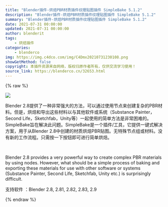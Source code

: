 ```yaml
---
title: "Blender插件-烘焙PBR材质插件纹理贴图插件 SimpleBake 5.1.2"
description: "Blender插件-烘焙PBR材质插件纹理贴图插件 SimpleBake 5.1.2"
summary: "Blender插件-烘焙PBR材质插件纹理贴图插件 SimpleBake 5.1.2"
date: 2021-07-31 00:00:00
updated: 2021-07-31 00:00:00
author: blenderit
tags: 
    - 烘焙插件
categories:
    - blenderco
img: https://img.c4dco.com/img/C4Dmx20210731230108.png
showGetMethod: false
copyright: 本插件资源来自网络，版权归原作者所有，仅供交流学习使用！
source_link: https://blenderco.cn/32653.html
---
```


{% raw %}
<p><img class="aligncenter" src="https://img.c4dco.com/img/C4Dmx20210731230108.png"></p><p>Blender 2.8提供了一种非常强大的方法，可以通过使用节点来创建复杂的PBR材料。但是，烘焙和导出这些材料以与其他软件或系统（Substance Painter，Second Life，Sketchfab，Unity等）一起使用的简单方法是非常困难的。SimpleBake旨在解决此问题。SimpleBake是一个插件/工具，它提供一键式解决方案，用于从Blender 2.8中创建的材质烘焙PBR贴图。无特殊节点组或材料。没有新的工作流程。只需按一下按钮即可进行简单烘焙。</p><p> </p><p>Blender 2.8 provides a very powerful way to create complex PBR materials by using nodes. However, what should be a simple process of baking and exporting these materials for use with other software or systems (Substance Painter, Second Life, Sketchfab, Unity etc.) is surprisingly difficult.</p><p>支持软件 ：Blender 2.8, 2.81, 2.82, 2.83, 2.9</p>
<div style="display: none">blenderco</div>
{% endraw %}